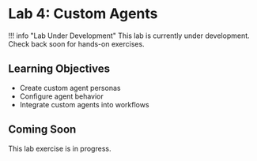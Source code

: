 # Lab 4: Custom Agents

!!! info "Lab Under Development"
    This lab is currently under development. Check back soon for hands-on exercises.

## Learning Objectives

- Create custom agent personas
- Configure agent behavior
- Integrate custom agents into workflows

## Coming Soon

This lab exercise is in progress.
